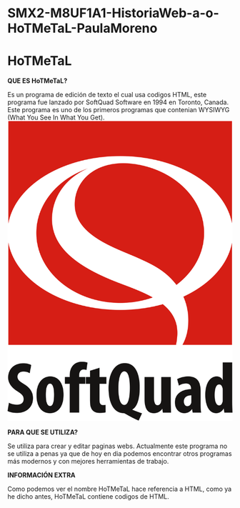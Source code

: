 # SMX2-M8UF1A1-HistoriaWeb-a-o-HoTMeTaL-PaulaMoreno
# HoTMeTaL

**QUE ES HoTMeTaL?**

Es un programa de edición de texto el cual usa codigos HTML, este programa fue lanzado por SoftQuad Software en 1994 en Toronto, Canada. Este programa es uno de los primeros programas que contenian WYSIWYG (What You See In What  You Get).
![Imagen softquad software](https://github.com/paulamoreno27/SMX2-M8UF1A1-HistoriaWeb-a-o-HoTMeTaL-PaulaMoreno/blob/main/SoftQuad_Software_logo.svg.png "SoftQuad Software")


**PARA QUE SE UTILIZA?**

Se utiliza para crear y editar paginas webs. Actualmente este programa no se utiliza a penas ya que de hoy en dia podemos encontrar otros programas más modernos y con mejores herramientas de trabajo.


**INFORMACIÓN EXTRA**

Como podemos ver el nombre HoTMeTaL hace referencia a HTML, como ya he dicho antes, HoTMeTaL contiene codigos de HTML.